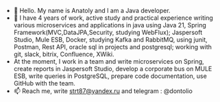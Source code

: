 - 👋 Hello. My name is Anatoly and I am a Java developer.
- 👀 I have 4 years of work, active study and practical experience writing various microservices and applications in java using Java 21, Spring Framework(MVC,DataJPA,Security, studying WebFlux); Jaspersoft Studio, Mule ESB, Docker, studying Kafka and RabbitMQ, using junit, Postman, Rest API, oracle sql in projects and postgresql; working with git, slack, bitrix, Confluence, XWiki.
- At the moment, I work in a team and write microservices on Spring, create reports in Jaspersoft Studio, develop a corporate bus on MULE ESB, write queries in PostgreSQL, prepare code documentation, use GitHub with the team.
- 📫 Reach me, write strt87@yandex.ru and telegram : @dontolio

<!---
DonToli/DonToli is a ✨ special ✨ repository because its `README.md` (this file) appears on your GitHub profile.
You can click the Preview link to take a look at your changes.
--->

